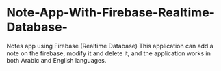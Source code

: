 # Note-App-With-Firebase-Realtime-Database-
Notes app using Firebase (Realtime Database) This application can add a note on the firebase, modify it and delete it,
and the application works in both Arabic and English languages.
